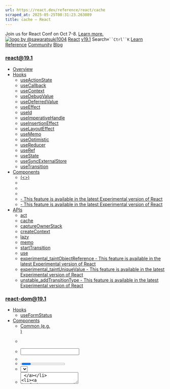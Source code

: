 ```yaml
---
url: https://react.dev/reference/react/cache
scraped_at: 2025-05-25T08:31:23.263089
title: cache – React
---
```


Join us for React Conf on Oct 7-8.
[Learn more.](https://conf.react.dev/)
[![logo by @sawaratsuki1004](https://react.dev/_next/image?url=%2Fimages%2Fuwu.png&w=128&q=75)](https://react.dev/)
[React](https://react.dev/)
[v19.1](https://react.dev/versions)
Search`⌘``Ctrl``K`
[Learn](https://react.dev/learn)
[Reference](https://react.dev/reference/react)
[Community](https://react.dev/community)
[Blog](https://react.dev/blog)
[](https://react.dev/community/translations)
[](https://github.com/facebook/react/releases)
### react@19.1
  * [Overview ](https://react.dev/reference/react "Overview")
  * [Hooks ](https://react.dev/reference/react/hooks "Hooks")
    * [useActionState ](https://react.dev/reference/react/useActionState "useActionState")
    * [useCallback ](https://react.dev/reference/react/useCallback "useCallback")
    * [useContext ](https://react.dev/reference/react/useContext "useContext")
    * [useDebugValue ](https://react.dev/reference/react/useDebugValue "useDebugValue")
    * [useDeferredValue ](https://react.dev/reference/react/useDeferredValue "useDeferredValue")
    * [useEffect ](https://react.dev/reference/react/useEffect "useEffect")
    * [useId ](https://react.dev/reference/react/useId "useId")
    * [useImperativeHandle ](https://react.dev/reference/react/useImperativeHandle "useImperativeHandle")
    * [useInsertionEffect ](https://react.dev/reference/react/useInsertionEffect "useInsertionEffect")
    * [useLayoutEffect ](https://react.dev/reference/react/useLayoutEffect "useLayoutEffect")
    * [useMemo ](https://react.dev/reference/react/useMemo "useMemo")
    * [useOptimistic ](https://react.dev/reference/react/useOptimistic "useOptimistic")
    * [useReducer ](https://react.dev/reference/react/useReducer "useReducer")
    * [useRef ](https://react.dev/reference/react/useRef "useRef")
    * [useState ](https://react.dev/reference/react/useState "useState")
    * [useSyncExternalStore ](https://react.dev/reference/react/useSyncExternalStore "useSyncExternalStore")
    * [useTransition ](https://react.dev/reference/react/useTransition "useTransition")
  * [Components ](https://react.dev/reference/react/components "Components")
    * [<Fragment> (<>) ](https://react.dev/reference/react/Fragment "<Fragment> \(<>\)")
    * [<Profiler> ](https://react.dev/reference/react/Profiler "<Profiler>")
    * [<StrictMode> ](https://react.dev/reference/react/StrictMode "<StrictMode>")
    * [<Suspense> ](https://react.dev/reference/react/Suspense "<Suspense>")
    * [<Activity> - This feature is available in the latest Experimental version of React](https://react.dev/reference/react/Activity "<Activity>")
    * [<ViewTransition> - This feature is available in the latest Experimental version of React](https://react.dev/reference/react/ViewTransition "<ViewTransition>")
  * [APIs ](https://react.dev/reference/react/apis "APIs")
    * [act ](https://react.dev/reference/react/act "act")
    * [cache ](https://react.dev/reference/react/cache "cache")
    * [captureOwnerStack ](https://react.dev/reference/react/captureOwnerStack "captureOwnerStack")
    * [createContext ](https://react.dev/reference/react/createContext "createContext")
    * [lazy ](https://react.dev/reference/react/lazy "lazy")
    * [memo ](https://react.dev/reference/react/memo "memo")
    * [startTransition ](https://react.dev/reference/react/startTransition "startTransition")
    * [use ](https://react.dev/reference/react/use "use")
    * [experimental_taintObjectReference  - This feature is available in the latest Experimental version of React](https://react.dev/reference/react/experimental_taintObjectReference "experimental_taintObjectReference")
    * [experimental_taintUniqueValue  - This feature is available in the latest Experimental version of React](https://react.dev/reference/react/experimental_taintUniqueValue "experimental_taintUniqueValue")
    * [unstable_addTransitionType  - This feature is available in the latest Experimental version of React](https://react.dev/reference/react/addTransitionType "unstable_addTransitionType")
### react-dom@19.1
  * [Hooks ](https://react.dev/reference/react-dom/hooks "Hooks")
    * [useFormStatus ](https://react.dev/reference/react-dom/hooks/useFormStatus "useFormStatus")
  * [Components ](https://react.dev/reference/react-dom/components "Components")
    * [Common (e.g. <div>) ](https://react.dev/reference/react-dom/components/common "Common \(e.g. <div>\)")
    * [<form> ](https://react.dev/reference/react-dom/components/form "<form>")
    * [<input> ](https://react.dev/reference/react-dom/components/input "<input>")
    * [<option> ](https://react.dev/reference/react-dom/components/option "<option>")
    * [<progress> ](https://react.dev/reference/react-dom/components/progress "<progress>")
    * [<select> ](https://react.dev/reference/react-dom/components/select "<select>")
    * [<textarea> ](https://react.dev/reference/react-dom/components/textarea "<textarea>")
    * [<link> ](https://react.dev/reference/react-dom/components/link "<link>")
    * [<meta> ](https://react.dev/reference/react-dom/components/meta "<meta>")
    * [<script> ](https://react.dev/reference/react-dom/components/script "<script>")
    * [<style> ](https://react.dev/reference/react-dom/components/style "<style>")
    * [<title> ](https://react.dev/reference/react-dom/components/title "<title>")
  * [APIs ](https://react.dev/reference/react-dom "APIs")
    * [createPortal ](https://react.dev/reference/react-dom/createPortal "createPortal")
    * [flushSync ](https://react.dev/reference/react-dom/flushSync "flushSync")
    * [preconnect ](https://react.dev/reference/react-dom/preconnect "preconnect")
    * [prefetchDNS ](https://react.dev/reference/react-dom/prefetchDNS "prefetchDNS")
    * [preinit ](https://react.dev/reference/react-dom/preinit "preinit")
    * [preinitModule ](https://react.dev/reference/react-dom/preinitModule "preinitModule")
    * [preload ](https://react.dev/reference/react-dom/preload "preload")
    * [preloadModule ](https://react.dev/reference/react-dom/preloadModule "preloadModule")
  * [Client APIs ](https://react.dev/reference/react-dom/client "Client APIs")
    * [createRoot ](https://react.dev/reference/react-dom/client/createRoot "createRoot")
    * [hydrateRoot ](https://react.dev/reference/react-dom/client/hydrateRoot "hydrateRoot")
  * [Server APIs ](https://react.dev/reference/react-dom/server "Server APIs")
    * [renderToPipeableStream ](https://react.dev/reference/react-dom/server/renderToPipeableStream "renderToPipeableStream")
    * [renderToReadableStream ](https://react.dev/reference/react-dom/server/renderToReadableStream "renderToReadableStream")
    * [renderToStaticMarkup ](https://react.dev/reference/react-dom/server/renderToStaticMarkup "renderToStaticMarkup")
    * [renderToString ](https://react.dev/reference/react-dom/server/renderToString "renderToString")
  * [Static APIs ](https://react.dev/reference/react-dom/static "Static APIs")
    * [prerender ](https://react.dev/reference/react-dom/static/prerender "prerender")
    * [prerenderToNodeStream ](https://react.dev/reference/react-dom/static/prerenderToNodeStream "prerenderToNodeStream")
### Rules of React
  * [Overview ](https://react.dev/reference/rules "Overview")
    * [Components and Hooks must be pure ](https://react.dev/reference/rules/components-and-hooks-must-be-pure "Components and Hooks must be pure")
    * [React calls Components and Hooks ](https://react.dev/reference/rules/react-calls-components-and-hooks "React calls Components and Hooks")
    * [Rules of Hooks ](https://react.dev/reference/rules/rules-of-hooks "Rules of Hooks")
### React Server Components
  * [Server Components ](https://react.dev/reference/rsc/server-components "Server Components")
  * [Server Functions ](https://react.dev/reference/rsc/server-functions "Server Functions")
  * [Directives ](https://react.dev/reference/rsc/directives "Directives")
    * ['use client' ](https://react.dev/reference/rsc/use-client "'use client'")
    * ['use server' ](https://react.dev/reference/rsc/use-server "'use server'")
### Legacy APIs
  * [Legacy React APIs ](https://react.dev/reference/react/legacy "Legacy React APIs")
    * [Children ](https://react.dev/reference/react/Children "Children")
    * [cloneElement ](https://react.dev/reference/react/cloneElement "cloneElement")
    * [Component ](https://react.dev/reference/react/Component "Component")
    * [createElement ](https://react.dev/reference/react/createElement "createElement")
    * [createRef ](https://react.dev/reference/react/createRef "createRef")
    * [forwardRef ](https://react.dev/reference/react/forwardRef "forwardRef")
    * [isValidElement ](https://react.dev/reference/react/isValidElement "isValidElement")
    * [PureComponent ](https://react.dev/reference/react/PureComponent "PureComponent")


Is this page useful?
[API Reference](https://react.dev/reference/react)
[APIs](https://react.dev/reference/react/apis)
# cache[](https://react.dev/reference/react/cache#undefined "Link for this heading")
### React Server Components
`cache` is only for use with [React Server Components](https://react.dev/blog/2023/03/22/react-labs-what-we-have-been-working-on-march-2023#react-server-components).
`cache` lets you cache the result of a data fetch or computation.
```

const cachedFn = cache(fn);

```

  * [Reference ](https://react.dev/reference/react/cache#reference)
    * [`cache(fn)` ](https://react.dev/reference/react/cache#cache)
  * [Usage ](https://react.dev/reference/react/cache#usage)
    * [Cache an expensive computation ](https://react.dev/reference/react/cache#cache-expensive-computation)
    * [Share a snapshot of data ](https://react.dev/reference/react/cache#take-and-share-snapshot-of-data)
    * [Preload data ](https://react.dev/reference/react/cache#preload-data)
  * [Troubleshooting ](https://react.dev/reference/react/cache#troubleshooting)
    * [My memoized function still runs even though I’ve called it with the same arguments ](https://react.dev/reference/react/cache#memoized-function-still-runs)


## Reference [](https://react.dev/reference/react/cache#reference "Link for Reference ")
### `cache(fn)` [](https://react.dev/reference/react/cache#cache "Link for this heading")
Call `cache` outside of any components to create a version of the function with caching.
```

import {cache} from 'react';
import calculateMetrics from 'lib/metrics';
const getMetrics = cache(calculateMetrics);
function Chart({data}) {
 const report = getMetrics(data);
 // ...
}

```

When `getMetrics` is first called with `data`, `getMetrics` will call `calculateMetrics(data)` and store the result in cache. If `getMetrics` is called again with the same `data`, it will return the cached result instead of calling `calculateMetrics(data)` again.
[See more examples below.](https://react.dev/reference/react/cache#usage)
#### Parameters [](https://react.dev/reference/react/cache#parameters "Link for Parameters ")
  * `fn`: The function you want to cache results for. `fn` can take any arguments and return any value.


#### Returns [](https://react.dev/reference/react/cache#returns "Link for Returns ")
`cache` returns a cached version of `fn` with the same type signature. It does not call `fn` in the process.
When calling `cachedFn` with given arguments, it first checks if a cached result exists in the cache. If a cached result exists, it returns the result. If not, it calls `fn` with the arguments, stores the result in the cache, and returns the result. The only time `fn` is called is when there is a cache miss.
### Note
The optimization of caching return values based on inputs is known as [_memoization_](https://en.wikipedia.org/wiki/Memoization). We refer to the function returned from `cache` as a memoized function.
#### Caveats [](https://react.dev/reference/react/cache#caveats "Link for Caveats ")
  * React will invalidate the cache for all memoized functions for each server request.
  * Each call to `cache` creates a new function. This means that calling `cache` with the same function multiple times will return different memoized functions that do not share the same cache.
  * `cachedFn` will also cache errors. If `fn` throws an error for certain arguments, it will be cached, and the same error is re-thrown when `cachedFn` is called with those same arguments.
  * `cache` is for use in [Server Components](https://react.dev/blog/2023/03/22/react-labs-what-we-have-been-working-on-march-2023#react-server-components) only.


## Usage [](https://react.dev/reference/react/cache#usage "Link for Usage ")
### Cache an expensive computation [](https://react.dev/reference/react/cache#cache-expensive-computation "Link for Cache an expensive computation ")
Use `cache` to skip duplicate work.
```

import {cache} from 'react';
import calculateUserMetrics from 'lib/user';
const getUserMetrics = cache(calculateUserMetrics);
function Profile({user}) {
 const metrics = getUserMetrics(user);
 // ...
}
function TeamReport({users}) {
 for (let user in users) {
  const metrics = getUserMetrics(user);
  // ...
 }
 // ...
}

```

If the same `user` object is rendered in both `Profile` and `TeamReport`, the two components can share work and only call `calculateUserMetrics` once for that `user`.
Assume `Profile` is rendered first. It will call `getUserMetrics`, and check if there is a cached result. Since it is the first time `getUserMetrics` is called with that `user`, there will be a cache miss. `getUserMetrics` will then call `calculateUserMetrics` with that `user` and write the result to cache.
When `TeamReport` renders its list of `users` and reaches the same `user` object, it will call `getUserMetrics` and read the result from cache.
### Pitfall
##### Calling different memoized functions will read from different caches. [](https://react.dev/reference/react/cache#pitfall-different-memoized-functions "Link for Calling different memoized functions will read from different caches. ")
To access the same cache, components must call the same memoized function.
```

// Temperature.js
import {cache} from 'react';
import {calculateWeekReport} from './report';
export function Temperature({cityData}) {
 // 🚩 Wrong: Calling `cache` in component creates new `getWeekReport` for each render
 const getWeekReport = cache(calculateWeekReport);
 const report = getWeekReport(cityData);
 // ...
}

```

```

// Precipitation.js
import {cache} from 'react';
import {calculateWeekReport} from './report';
// 🚩 Wrong: `getWeekReport` is only accessible for `Precipitation` component.
const getWeekReport = cache(calculateWeekReport);
export function Precipitation({cityData}) {
 const report = getWeekReport(cityData);
 // ...
}

```

In the above example, `Precipitation` and `Temperature` each call `cache` to create a new memoized function with their own cache look-up. If both components render for the same `cityData`, they will do duplicate work to call `calculateWeekReport`.
In addition, `Temperature` creates a new memoized function each time the component is rendered which doesn’t allow for any cache sharing.
To maximize cache hits and reduce work, the two components should call the same memoized function to access the same cache. Instead, define the memoized function in a dedicated module that can be [`import`-ed](https://developer.mozilla.org/en-US/docs/Web/JavaScript/Reference/Statements/import) across components.
```

// getWeekReport.js
import {cache} from 'react';
import {calculateWeekReport} from './report';
export default cache(calculateWeekReport);

```

```

// Temperature.js
import getWeekReport from './getWeekReport';
export default function Temperature({cityData}) {
	const report = getWeekReport(cityData);
 // ...
}

```

```

// Precipitation.js
import getWeekReport from './getWeekReport';
export default function Precipitation({cityData}) {
 const report = getWeekReport(cityData);
 // ...
}

```

Here, both components call the same memoized function exported from `./getWeekReport.js` to read and write to the same cache.
### Share a snapshot of data [](https://react.dev/reference/react/cache#take-and-share-snapshot-of-data "Link for Share a snapshot of data ")
To share a snapshot of data between components, call `cache` with a data-fetching function like `fetch`. When multiple components make the same data fetch, only one request is made and the data returned is cached and shared across components. All components refer to the same snapshot of data across the server render.
```

import {cache} from 'react';
import {fetchTemperature} from './api.js';
const getTemperature = cache(async (city) => {
	return await fetchTemperature(city);
});
async function AnimatedWeatherCard({city}) {
	const temperature = await getTemperature(city);
	// ...
}
async function MinimalWeatherCard({city}) {
	const temperature = await getTemperature(city);
	// ...
}

```

If `AnimatedWeatherCard` and `MinimalWeatherCard` both render for the same city, they will receive the same snapshot of data from the memoized function.
If `AnimatedWeatherCard` and `MinimalWeatherCard` supply different city arguments to `getTemperature`, then `fetchTemperature` will be called twice and each call site will receive different data.
The city acts as a cache key.
### Note
Asynchronous rendering is only supported for Server Components.
```

async function AnimatedWeatherCard({city}) {
	const temperature = await getTemperature(city);
	// ...
}

```

### Preload data [](https://react.dev/reference/react/cache#preload-data "Link for Preload data ")
By caching a long-running data fetch, you can kick off asynchronous work prior to rendering the component.
```

const getUser = cache(async (id) => {
 return await db.user.query(id);
});
async function Profile({id}) {
 const user = await getUser(id);
 return (
  <section>
   <img src={user.profilePic} />
   <h2>{user.name}</h2>
  </section>
 );
}
function Page({id}) {
 // ✅ Good: start fetching the user data
 getUser(id);
 // ... some computational work
 return (
  <>
   <Profile id={id} />
  </>
 );
}

```

When rendering `Page`, the component calls `getUser` but note that it doesn’t use the returned data. This early `getUser` call kicks off the asynchronous database query that occurs while `Page` is doing other computational work and rendering children.
When rendering `Profile`, we call `getUser` again. If the initial `getUser` call has already returned and cached the user data, when `Profile` asks and waits for this data, it can simply read from the cache without requiring another remote procedure call. If the  initial data request hasn’t been completed, preloading data in this pattern reduces delay in data-fetching.
##### Deep Dive
#### Caching asynchronous work [](https://react.dev/reference/react/cache#caching-asynchronous-work "Link for Caching asynchronous work ")
Show Details
When evaluating an [asynchronous function](https://developer.mozilla.org/en-US/docs/Web/JavaScript/Reference/Statements/async_function), you will receive a [Promise](https://developer.mozilla.org/en-US/docs/Web/JavaScript/Reference/Global_Objects/Promise) for that work. The promise holds the state of that work (_pending_ , _fulfilled_ , _failed_) and its eventual settled result.
In this example, the asynchronous function `fetchData` returns a promise that is awaiting the `fetch`.
```

async function fetchData() {
 return await fetch(`https://...`);
}
const getData = cache(fetchData);
async function MyComponent() {
 getData();
 // ... some computational work 
 await getData();
 // ...
}

```

In calling `getData` the first time, the promise returned from `fetchData` is cached. Subsequent look-ups will then return the same promise.
Notice that the first `getData` call does not `await` whereas the second does. [`await`](https://developer.mozilla.org/en-US/docs/Web/JavaScript/Reference/Operators/await) is a JavaScript operator that will wait and return the settled result of the promise. The first `getData` call simply initiates the `fetch` to cache the promise for the second `getData` to look-up.
If by the second call the promise is still _pending_ , then `await` will pause for the result. The optimization is that while we wait on the `fetch`, React can continue with computational work, thus reducing the wait time for the second call.
If the promise is already settled, either to an error or the _fulfilled_ result, `await` will return that value immediately. In both outcomes, there is a performance benefit.
### Pitfall
##### Calling a memoized function outside of a component will not use the cache. [](https://react.dev/reference/react/cache#pitfall-memoized-call-outside-component "Link for Calling a memoized function outside of a component will not use the cache. ")
```

import {cache} from 'react';
const getUser = cache(async (userId) => {
 return await db.user.query(userId);
});
// 🚩 Wrong: Calling memoized function outside of component will not memoize.
getUser('demo-id');
async function DemoProfile() {
 // ✅ Good: `getUser` will memoize.
 const user = await getUser('demo-id');
 return <Profile user={user} />;
}

```

React only provides cache access to the memoized function in a component. When calling `getUser` outside of a component, it will still evaluate the function but not read or update the cache.
This is because cache access is provided through a [context](https://react.dev/learn/passing-data-deeply-with-context) which is only accessible from a component.
##### Deep Dive
#### When should I use `cache`, [`memo`](https://react.dev/reference/react/memo), or [`useMemo`](https://react.dev/reference/react/useMemo)? [](https://react.dev/reference/react/cache#cache-memo-usememo "Link for this heading")
Show Details
All mentioned APIs offer memoization but the difference is what they’re intended to memoize, who can access the cache, and when their cache is invalidated.
#### `useMemo` [](https://react.dev/reference/react/cache#deep-dive-use-memo "Link for this heading")
In general, you should use [`useMemo`](https://react.dev/reference/react/useMemo) for caching a expensive computation in a Client Component across renders. As an example, to memoize a transformation of data within a component.
```

'use client';
function WeatherReport({record}) {
 const avgTemp = useMemo(() => calculateAvg(record), record);
 // ...
}
function App() {
 const record = getRecord();
 return (
  <>
   <WeatherReport record={record} />
   <WeatherReport record={record} />
  </>
 );
}

```

In this example, `App` renders two `WeatherReport`s with the same record. Even though both components do the same work, they cannot share work. `useMemo`’s cache is only local to the component.
However, `useMemo` does ensure that if `App` re-renders and the `record` object doesn’t change, each component instance would skip work and use the memoized value of `avgTemp`. `useMemo` will only cache the last computation of `avgTemp` with the given dependencies.
#### `cache` [](https://react.dev/reference/react/cache#deep-dive-cache "Link for this heading")
In general, you should use `cache` in Server Components to memoize work that can be shared across components.
```

const cachedFetchReport = cache(fetchReport);
function WeatherReport({city}) {
 const report = cachedFetchReport(city);
 // ...
}
function App() {
 const city = "Los Angeles";
 return (
  <>
   <WeatherReport city={city} />
   <WeatherReport city={city} />
  </>
 );
}

```

Re-writing the previous example to use `cache`, in this case the second instance of `WeatherReport` will be able to skip duplicate work and read from the same cache as the first `WeatherReport`. Another difference from the previous example is that `cache` is also recommended for memoizing data fetches, unlike `useMemo` which should only be used for computations.
At this time, `cache` should only be used in Server Components and the cache will be invalidated across server requests.
#### `memo` [](https://react.dev/reference/react/cache#deep-dive-memo "Link for this heading")
You should use [`memo`](https://react.dev/reference/react/memo) to prevent a component re-rendering if its props are unchanged.
```

'use client';
function WeatherReport({record}) {
 const avgTemp = calculateAvg(record); 
 // ...
}
const MemoWeatherReport = memo(WeatherReport);
function App() {
 const record = getRecord();
 return (
  <>
   <MemoWeatherReport record={record} />
   <MemoWeatherReport record={record} />
  </>
 );
}

```

In this example, both `MemoWeatherReport` components will call `calculateAvg` when first rendered. However, if `App` re-renders, with no changes to `record`, none of the props have changed and `MemoWeatherReport` will not re-render.
Compared to `useMemo`, `memo` memoizes the component render based on props vs. specific computations. Similar to `useMemo`, the memoized component only caches the last render with the last prop values. Once the props change, the cache invalidates and the component re-renders.
## Troubleshooting [](https://react.dev/reference/react/cache#troubleshooting "Link for Troubleshooting ")
### My memoized function still runs even though I’ve called it with the same arguments [](https://react.dev/reference/react/cache#memoized-function-still-runs "Link for My memoized function still runs even though I’ve called it with the same arguments ")
See prior mentioned pitfalls
  * [Calling different memoized functions will read from different caches.](https://react.dev/reference/react/cache#pitfall-different-memoized-functions)
  * [Calling a memoized function outside of a component will not use the cache.](https://react.dev/reference/react/cache#pitfall-memoized-call-outside-component)


If none of the above apply, it may be a problem with how React checks if something exists in cache.
If your arguments are not [primitives](https://developer.mozilla.org/en-US/docs/Glossary/Primitive) (ex. objects, functions, arrays), ensure you’re passing the same object reference.
When calling a memoized function, React will look up the input arguments to see if a result is already cached. React will use shallow equality of the arguments to determine if there is a cache hit.
```

import {cache} from 'react';
const calculateNorm = cache((vector) => {
 // ...
});
function MapMarker(props) {
 // 🚩 Wrong: props is an object that changes every render.
 const length = calculateNorm(props);
 // ...
}
function App() {
 return (
  <>
   <MapMarker x={10} y={10} z={10} />
   <MapMarker x={10} y={10} z={10} />
  </>
 );
}

```

In this case the two `MapMarker`s look like they’re doing the same work and calling `calculateNorm` with the same value of `{x: 10, y: 10, z:10}`. Even though the objects contain the same values, they are not the same object reference as each component creates its own `props` object.
React will call [`Object.is`](https://developer.mozilla.org/en-US/docs/Web/JavaScript/Reference/Global_Objects/Object/is) on the input to verify if there is a cache hit.
```

import {cache} from 'react';
const calculateNorm = cache((x, y, z) => {
 // ...
});
function MapMarker(props) {
 // ✅ Good: Pass primitives to memoized function
 const length = calculateNorm(props.x, props.y, props.z);
 // ...
}
function App() {
 return (
  <>
   <MapMarker x={10} y={10} z={10} />
   <MapMarker x={10} y={10} z={10} />
  </>
 );
}

```

One way to address this could be to pass the vector dimensions to `calculateNorm`. This works because the dimensions themselves are primitives.
Another solution may be to pass the vector object itself as a prop to the component. We’ll need to pass the same object to both component instances.
```

import {cache} from 'react';
const calculateNorm = cache((vector) => {
 // ...
});
function MapMarker(props) {
 // ✅ Good: Pass the same `vector` object
 const length = calculateNorm(props.vector);
 // ...
}
function App() {
 const vector = [10, 10, 10];
 return (
  <>
   <MapMarker vector={vector} />
   <MapMarker vector={vector} />
  </>
 );
}

```

[Previousact](https://react.dev/reference/react/act)[NextcaptureOwnerStack](https://react.dev/reference/react/captureOwnerStack)
[](https://opensource.fb.com/)
Copyright © Meta Platforms, Inc
no uwu plz
uwu?
Logo by[@sawaratsuki1004](https://twitter.com/sawaratsuki1004)
[Learn React](https://react.dev/learn)
[Quick Start](https://react.dev/learn)
[Installation](https://react.dev/learn/installation)
[Describing the UI](https://react.dev/learn/describing-the-ui)
[Adding Interactivity](https://react.dev/learn/adding-interactivity)
[Managing State](https://react.dev/learn/managing-state)
[Escape Hatches](https://react.dev/learn/escape-hatches)
[API Reference](https://react.dev/reference/react)
[React APIs](https://react.dev/reference/react)
[React DOM APIs](https://react.dev/reference/react-dom)
[Community](https://react.dev/community)
[Code of Conduct](https://github.com/facebook/react/blob/main/CODE_OF_CONDUCT.md)
[Meet the Team](https://react.dev/community/team)
[Docs Contributors](https://react.dev/community/docs-contributors)
[Acknowledgements](https://react.dev/community/acknowledgements)
More
[Blog](https://react.dev/blog)
[React Native](https://reactnative.dev/)
[Privacy](https://opensource.facebook.com/legal/privacy)
[Terms](https://opensource.fb.com/legal/terms/)
[](https://www.facebook.com/react)[](https://twitter.com/reactjs)[](https://bsky.app/profile/react.dev)[](https://github.com/facebook/react)
## On this page
  * [Overview](https://react.dev/reference/react/cache)
  * [Reference ](https://react.dev/reference/react/cache#reference)
  * [`cache(fn)` ](https://react.dev/reference/react/cache#cache)
  * [Usage ](https://react.dev/reference/react/cache#usage)
  * [Cache an expensive computation ](https://react.dev/reference/react/cache#cache-expensive-computation)
  * [Share a snapshot of data ](https://react.dev/reference/react/cache#take-and-share-snapshot-of-data)
  * [Preload data ](https://react.dev/reference/react/cache#preload-data)
  * [Troubleshooting ](https://react.dev/reference/react/cache#troubleshooting)
  * [My memoized function still runs even though I’ve called it with the same arguments ](https://react.dev/reference/react/cache#memoized-function-still-runs)



